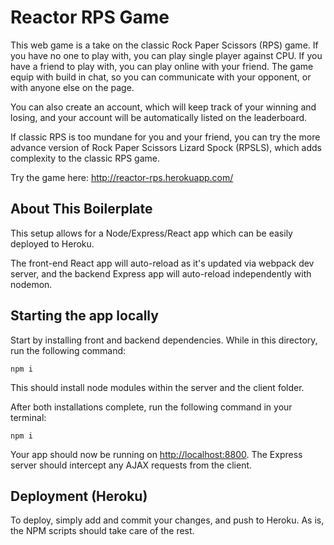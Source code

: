 # Reactor RPS Game

This web game is a take on the classic Rock Paper Scissors (RPS) game. If you have no one to play with, you can play single player against CPU. If you have a friend to play with, you can play online with your friend. The game equip with build in chat, so you can communicate with your opponent, or with anyone else on the page. 

You can also create an account, which will keep track of your winning and losing, and your account will be automatically listed on the leaderboard. 

If classic RPS is too mundane for you and your friend, you can try the more advance version of Rock Paper Scissors Lizard Spock (RPSLS), which adds complexity to the classic RPS game.

Try the game here: http://reactor-rps.herokuapp.com/

## About This Boilerplate

This setup allows for a Node/Express/React app which can be easily deployed to Heroku.

The front-end React app will auto-reload as it's updated via webpack dev server, and the backend Express app will auto-reload independently with nodemon.

## Starting the app locally

Start by installing front and backend dependencies. While in this directory, run the following command:

```
npm i
```

This should install node modules within the server and the client folder.

After both installations complete, run the following command in your terminal:

```
npm i
```

Your app should now be running on <http://localhost:8800>. The Express server should intercept any AJAX requests from the client.

## Deployment (Heroku)

To deploy, simply add and commit your changes, and push to Heroku. As is, the NPM scripts should take care of the rest.
